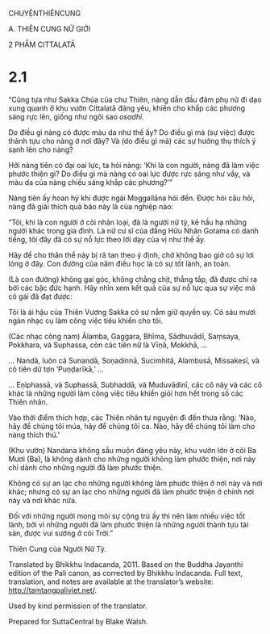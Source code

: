 CHUYỆNTHIÊNCUNG

A. THIÊN CUNG NỮ GIỚI

2 PHẨM CITTALATĀ

# 2.1

“Cũng tựa như Sakka Chúa của chư Thiên, nàng dẫn đầu đám phụ nữ đi dạo xung quanh ở khu vườn Cittalatā đáng yêu, khiến cho khắp các phương sáng rực lên, giống như ngôi sao _osadhī_.

Do điều gì nàng có được màu da như thế ấy? Do điều gì mà (sự việc) được thành tựu cho nàng ở nơi đây? Và (do điều gì mà) các sự hưởng thụ thích ý sanh lên cho nàng?

Hỡi nàng tiên có đại oai lực, ta hỏi nàng: ‘Khi là con người, nàng đã làm việc phước thiện gì? Do điều gì mà nàng có oai lực được rực sáng như vầy, và màu da của nàng chiếu sáng khắp các phương?’”

Nàng tiên ấy hoan hỷ khi được ngài Moggallāna hỏi đến. Ðược hỏi câu hỏi, nàng đã giải thích quả báo này là của nghiệp nào:

“Tôi, khi là con người ở cõi nhân loại, đã là người nữ tỳ, kẻ hầu hạ những người khác trong gia đình. Là nữ cư sĩ của đấng Hữu Nhãn Gotama có danh tiếng, tôi đây đã có sự nỗ lực theo lời dạy của vị như thế ấy.

Hãy để cho thân thể này bị rã tan theo ý định, chớ không bao giờ có sự lơi lỏng ở đây. Con đường của năm điều học là có sự tốt lành, an toàn.

(Là con đường) không gai góc, không chằng chịt, thẳng tắp, đã được chỉ ra bởi các bậc đức hạnh. Hãy nhìn xem kết quả của sự nỗ lực qua sự việc mà cô gái đã đạt được:

Tôi là ái hậu của Thiên Vương Sakka có sự nắm giữ quyền uy. Có sáu mươi ngàn nhạc cụ làm công việc tiêu khiển cho tôi.

(Các nhạc công nam) Ālamba, Gaggara, Bhīma, Sādhuvādī, Saṃsaya, Pokkhara, và Suphassa, còn các tiên nữ là Vīṇā, Mokkhā, …

… Nandā, luôn cả Sunandā, Soṇadinnā, Sucimhitā, Alambusā, Missakesī, và cô tiên dữ tợn ‘Puṇḍarīkā,’ …

… Eṇiphassā, và Suphassā, Subhaddā, và Muduvādinī, các cô này và các cô khác là những người làm công việc tiêu khiển giỏi hơn hết trong số các Thiên nhân.

Vào thời điểm thích hợp, các Thiên nhân tự nguyện đi đến thưa rằng: ‘Nào, hãy để chúng tôi múa, hãy để chúng tôi ca. Nào, hãy để chúng tôi làm cho nàng thích thú.’

(Khu vườn) Nandana không sầu muộn đáng yêu này, khu vườn lớn ở cõi Ba Mươi (Ba), là không dành cho những người không làm phước thiện, nơi này chỉ dành cho những người đã làm phước thiện.

Không có sự an lạc cho những người không làm phước thiện ở nơi này và nơi khác; nhưng có sự an lạc cho những người đã làm phước thiện ở chính nơi này và nơi khác nữa.

Đối với những người mong mỏi sự cộng trú ấy thì nên làm nhiều việc tốt lành, bởi vì những người đã làm phước thiện là những người thành tựu tài sản, được vui sướng ở cõi Trời.”

Thiên Cung của Người Nữ Tỳ.

Translated by Bhikkhu Indacanda, 2011. Based on the Buddha Jayanthi edition of the Pali canon, as corrected by Bhikkhu Indacanda. Full text, translation, and notes are available at the translator’s website: http://tamtangpaliviet.net/.

Used by kind permission of the translator.

Prepared for SuttaCentral by Blake Walsh.